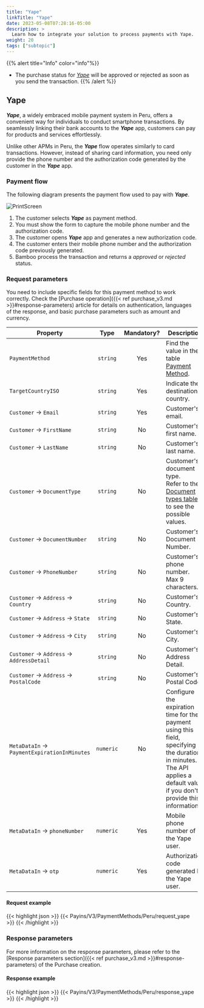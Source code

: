 ```yaml
---
title: "Yape"
linkTitle: "Yape"
date: 2023-05-08T07:28:16-05:00
description: >
  Learn how to integrate your solution to process payments with Yape.
weight: 20
tags: ["subtopic"]
---
```


{{% alert title="Info" color="info"%}}
* The purchase status for [_Yape_](#Yape) will be approved or rejected as soon as you send the transaction.
{{% /alert %}}

## Yape
_**Yape**_, a widely embraced mobile payment system in Peru, offers a convenient way for individuals to conduct smartphone transactions. By seamlessly linking their bank accounts to the _**Yape**_ app, customers can pay for products and services effortlessly.

Unlike other APMs in Peru, the _**Yape**_ flow operates similarly to card transactions. However, instead of sharing card information, you need only provide the phone number and the authorization code generated by the customer in the _**Yape**_ app.

### Payment flow
The following diagram presents the payment flow used to pay with _**Yape**_.

![PrintScreen](/assets/YapeFlow.png)

1. The customer selects _**Yape**_ as payment method.
2. You must show the form to capture the mobile phone number and the authorization code.
3. The customer opens _**Yape**_ app and generates a new authorization code.
4. The customer enters their mobile phone number and the authorization code previously generated.
5. Bamboo process the transaction and returns a _approved_ or _rejected_ status.

### Request parameters
You need to include specific fields for this payment method to work correctly. Check the [Purchase operation]({{< ref purchase_v3.md >}}#response-parameters) article for details on authentication, languages of the response, and basic purchase parameters such as amount and currency.

| Property | Type | Mandatory? | Description |
|---|:-:|:-:|---|
| `PaymentMethod` | `string` | Yes | Find the value in the table [Payment Method](/en/docs/payment-methods/peru.html#payment-methods). |
| `TargetCountryISO` | `string` | Yes | Indicate the destination country. |
| `Customer` → `Email` | `string` | Yes | Customer's email. |
| `Customer` → `FirstName` | `string` | No | Customer's first name. |
| `Customer` → `LastName` | `string` | No | Customer's last name. |
| `Customer` → `DocumentType` | `string` | No | Customer's document type.<br>Refer to the [Document types table](/en/docs/payment-methods/peru.html#document-types) to see the possible values. |
| `Customer` → `DocumentNumber` | `string` | No | Customer's Document Number. |
| `Customer` → `PhoneNumber` | `string` | No | Customer's phone number. <br>Max 9 characters. |
| `Customer` → `Address` → `Country` | `string` | No | Customer's Country. |
| `Customer` → `Address` → `State` | `string` | No | Customer's State. |
| `Customer` → `Address` → `City` | `string` | No | Customer's City. |
| `Customer` → `Address` → `AddressDetail` | `string` | No | Customer's Address Detail. |
| `Customer` → `Address` → `PostalCode` | `string` | No | Customer's Postal Code. |
| `MetaDataIn` → `PaymentExpirationInMinutes` | `numeric` | No | Configure the expiration time for the payment using this field, specifying the duration in minutes. The API applies a default value if you don't provide this information. |
| `MetaDataIn` → `phoneNumber` | `numeric` | Yes | Mobile phone number of the Yape user. |
| `MetaDataIn` → `otp` | `numeric` | Yes | Authorization code generated by the Yape user. |


#### Request example
{{< highlight json >}}
{{< Payins/V3/PaymentMethods/Peru/request_yape >}}
{{< /highlight >}}
        

### Response parameters
For more information on the response parameters, please refer to the [Response parameters section]({{< ref purchase_v3.md >}}#response-parameters) of the Purchase creation.

#### Response example
{{< highlight json >}}
{{< Payins/V3/PaymentMethods/Peru/response_yape >}}
{{< /highlight >}}
